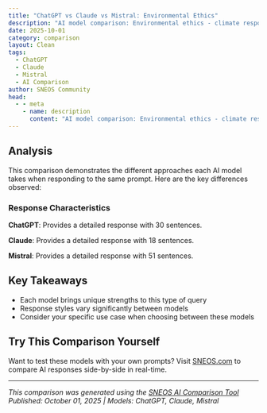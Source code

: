 ```yaml
---
title: "ChatGPT vs Claude vs Mistral: Environmental Ethics"
description: "AI model comparison: Environmental ethics - climate responsibility and sustainability..."
date: 2025-10-01
category: comparison
layout: Clean
tags:
  - ChatGPT
  - Claude
  - Mistral
  - AI Comparison
author: SNEOS Community
head:
  - - meta
    - name: description
      content: "AI model comparison: Environmental ethics - climate responsibility and sustainability..."
---
```


<ChatComparison
  title="ChatGPT vs Claude vs Mistral: Environmental Ethics"
  prompt="Environmental ethics - climate responsibility and sustainability"
  :responses='{
    "ChatGPT": "Certainly! Here\u0027s an overview of **Environmental Ethics** with a focus on **Climate Responsibility and Sustainability**:\n\n---\n\n### Environmental Ethics\n\nEnvironmental ethics is a branch of philosophy that studies the moral relationship of human beings to the environment and its non-human contents. It explores questions about the value and moral status of the natural world and the moral obligations humans have toward it.\n\n### Key Concepts in Environmental Ethics\n\n- **Intrinsic Value:** The idea that nature has value in itself, independent of its utility to humans.\n- **Anthropocentrism:** The belief that human beings are the central or most significant species on the planet.\n- **Ecocentrism:** A nature-centered system of values that places intrinsic worth on ecosystems and species.\n- **Deep Ecology:** A philosophical perspective advocating for the intrinsic value of all living beings and the restructuring of modern human societies to respect ecological limitations.\n- **Sustainability:** Meeting the needs of the present without compromising the ability of future generations to meet their own needs.\n\n---\n\n### Climate Responsibility\n\nClimate responsibility refers to the ethical obligation of individuals, organizations, and governments to take actions that mitigate climate change and its harmful consequences. This concept integrates justice, equity, and accountability in:\n\n- **Reducing Carbon Emissions:** Individuals and institutions must reduce greenhouse gas emissions.\n- **Transitioning to Renewable Energy:** Promoting clean energy sources to replace fossil fuels.\n- **Supporting Vulnerable Populations:** Recognizing that the poorest and most vulnerable populations bear the brunt of climate impacts and ensuring fair adaptation policies.\n- **Intergenerational Justice:** Considering the rights and wellbeing of future generations in climate-related decisions.\n- **Global Cooperation:** Understanding that climate change is a global problem requiring shared responsibility and joint action.\n\n---\n\n### Sustainability and Environmental Ethics\n\nSustainability is deeply tied to environmental ethics as it requires a balance between economic development, environmental protection, and social equity.\n\n- **Sustainable Development:** Economic practices that foster long-term ecological balance.\n- **Conservation of Biodiversity:** Protecting species and habitats to maintain ecosystem services.\n- **Resource Management:** Using natural resources responsibly to ensure availability for future generations.\n- **Circular Economy:** Designing systems to minimize waste and maximize resource reuse.\n\n---\n\n### Practical Applications and Actions\n\n1. **Policy Making:** Implement environmental regulations, carbon pricing, and international agreements like the Paris Agreement.\n2. **Corporate Responsibility:** Businesses adopting sustainable practices, reducing environmental footprints, and reporting sustainability metrics.\n3. **Individual Actions:** Adopting lifestyles that reduce energy consumption, supporting sustainable products, and advocating for environmental justice.\n4. **Education and Awareness:** Promoting environmental literacy to encourage responsible citizenship.\n\n---\n\n### Conclusion\n\nEnvironmental ethics challenges humanity to reconsider its relationship with the Earth, emphasizing respect, care, and responsibility. Climate responsibility and sustainability are critical components that require moral commitment and practical actions to protect our planet for current and future generations.\n\n---\n\nIf you want, I can provide information on specific ethical theories related to the environment or case studies illustrating climate responsibility.",
    "Claude": "# Environmental Ethics: Climate Responsibility and Sustainability\n\nEnvironmental ethics examines our moral obligations toward the natural world and future generations, particularly in the context of climate change and sustainability challenges.\n\n## Core Philosophical Frameworks\n\n### **Anthropocentric Ethics**\n- **Human-centered approach**: Values nature primarily for its utility to humans\n- **Stewardship model**: Humans as responsible caretakers of Earth\u0027s resources\n- **Strengths**: Aligns with existing economic/political systems\n- **Limitations**: May justify environmental exploitation if it benefits humans\n\n### **Biocentric Ethics**\n- **Life-centered approach**: All living beings have inherent moral value\n- **Equal consideration**: Extends moral consideration beyond humans to all life\n- **Albert Schweitzer\u0027s \u0022reverence for life\u0022** as foundational principle\n\n### **Ecocentric Ethics**\n- **Ecosystem-centered**: Values ecological wholes (ecosystems, species, Earth system)\n- **Aldo Leopold\u0027s Land Ethic**: \u0022A thing is right when it tends to preserve the integrity, stability, and beauty of the biotic community\u0022\n- **Deep ecology**: Fundamental equality of all living beings and natural systems\n\n## Climate Responsibility\n\n### **Intergenerational Justice**\n- **Future generations\u0027 rights**: Do we owe future people a stable climate?\n- **Non-reciprocal obligations**: Future generations cannot reciprocate our actions\n- **Temporal scope**: How far into the future do our obligations extend?\n\n### **Global Justice Issues**\n- **Historical responsibility**: Developed nations\u0027 disproportionate past emissions\n- **Current capabilities**: Who has the resources to act now?\n- **Vulnerability disparities**: Climate impacts affect the global poor most severely\n- **Common but differentiated responsibilities**: Shared obligation with varying burdens\n\n### **Individual vs. Collective Action**\n- **Personal carbon footprints**: Individual lifestyle changes and their limits\n- **Collective action problems**: Need for coordinated policy responses\n- **Moral significance of symbolic actions**: Leading by example vs. effective impact\n\n## Sustainability Ethics\n\n### **Defining Sustainability**\n- **Weak sustainability**: Natural capital can be substituted by human-made capital\n- **Strong sustainability**: Critical natural capital must be preserved absolutely\n- **Regenerative approaches**: Going beyond \u0022doing less harm\u0022 to healing ecosystems\n\n### **Rights-Based Approaches**\n- **Right to a healthy environment**: Constitutional and legal recognition\n- **Rights of nature**: Legal personhood for rivers, forests, ecosystems\n- **Procedural rights**: Access to information, participation, and justice\n\n### **Virtue Ethics Applications**\n- **Environmental virtues**: Humility, respect, care, frugality, mindfulness\n- **Character development**: Cultivating sustainable ways of being\n- **Traditional ecological wisdom**: Indigenous perspectives on human-nature relationships\n\n## Practical Ethical Challenges\n\n### **Economic Considerations**\n- **Cost-benefit analysis limitations**: How do we value ecosystems and future welfare?\n- **Discount rates**: How much should we discount future costs and benefits?\n- **Distributional effects**: Who bears the costs of environmental protection?\n\n### **Technology and Ethics**\n- **Geoengineering**: Moral hazard and playing God concerns\n- **Nuclear energy**: Risk assessment and intergenerational burden\n- **Genetic modification**: Intervention in natural processes\n\n### **Policy Applications**\n- **Carbon pricing**: Market mechanisms vs. regulatory approaches\n- **Environmental justice**: Ensuring equitable distribution of environmental benefits/burdens\n- **Precautionary principle**: Acting despite scientific uncertainty\n\n## Contemporary Debates\n\n### **Effective Altruism and Climate**\n- **Prioritization**: Climate change vs. other global problems\n- **Evidence-based giving**: Supporting most effective climate interventions\n- **Long-term thinking**: Existential risk reduction\n\n### **Degrowth vs. Green Growth**\n- **Limits to growth**: Whether infinite growth is possible on finite planet\n- **Decoupling**: Can we separate economic growth from environmental impact?\n- **Post-growth societies**: Alternative models of human flourishing\n\n### **Indigenous Perspectives**\n- **Relational ontologies**: Humans as part of, not separate from, nature\n- **Traditional ecological knowledge**: Time-tested sustainable practices\n- **Land rights**: Connection between environmental and social justice\n\n## Key Questions for Reflection\n\n1. **Moral status**: What entities in nature deserve moral consideration and why?\n\n2. **Responsibility**: How should climate responsibilities be distributed globally and across generations?\n\n3. **Lifestyle**: What level of personal sacrifice is morally required to address climate change",
    "Mistral": "Environmental ethics is a branch of philosophy that examines the moral relationship between humans and the natural environment. It addresses questions about our duties and responsibilities toward the environment, including issues related to climate responsibility and sustainability. Here are some key aspects of these topics:\n\n### Climate Responsibility\n\n1. **Moral Obligations**:\n   - **Intergenerational Justice**: This principle suggests that current generations have a moral obligation to future generations to leave them a habitable planet.\n   - **Global Justice**: This involves recognizing that the impacts of climate change disproportionately affect vulnerable populations, often in developing countries, and that wealthier nations have a greater responsibility to mitigate these impacts.\n\n2. **Polluter Pays Principle**:\n   - This principle holds that those who cause environmental damage should bear the costs of managing or mitigating that damage. It is often applied to industries and countries with high greenhouse gas emissions.\n\n3. **Precautionary Principle**:\n   - This principle advocates for taking preventive measures in the face of uncertainty. It suggests that if an action or policy has a suspected risk of causing severe or irreversible harm to the public or to the environment, in the absence of scientific consensus that the action or policy is not harmful, the burden of proof that it is not harmful falls on those taking the action.\n\n4. **Individual vs. Collective Responsibility**:\n   - There is ongoing debate about the extent to which individuals, corporations, and governments are responsible for addressing climate change. Some argue that individual actions (e.g., reducing personal carbon footprints) are crucial, while others emphasize the need for systemic changes driven by policy and corporate responsibility.\n\n### Sustainability\n\n1. **Definition**:\n   - Sustainability is often defined as meeting the needs of the present without compromising the ability of future generations to meet their own needs. It encompasses environmental, economic, and social dimensions.\n\n2. **Environmental Dimension**:\n   - This involves practices that protect and preserve natural resources, such as reducing pollution, conserving water, and promoting biodiversity.\n\n3. **Economic Dimension**:\n   - This focuses on creating economic systems that are viable over the long term, including sustainable business practices, green jobs, and economic policies that support environmental protection.\n\n4. **Social Dimension**:\n   - This includes ensuring that sustainability efforts are equitable and just, addressing issues such as poverty, social inequality, and community well-being.\n\n5. **Sustainable Development Goals (SDGs)**:\n   - The United Nations\u0027 SDGs provide a framework for achieving a more sustainable future. They include goals related to climate action, responsible consumption and production, and sustainable cities and communities.\n\n### Ethical Frameworks\n\n1. **Utilitarianism**:\n   - This ethical framework suggests that actions should be evaluated based on their consequences. In the context of environmental ethics, utilitarianism might argue for policies that maximize overall well-being, including the well-being of future generations and the environment.\n\n2. **Deontology**:\n   - This framework focuses on duties and rights. It might argue that humans have a duty to protect the environment and the rights of future generations, regardless of the consequences.\n\n3. **Virtue Ethics**:\n   - This approach emphasizes the development of virtuous character traits. In environmental ethics, this might involve cultivating virtues such as stewardship, respect for nature, and a sense of responsibility toward future generations.\n\n4. **Ecocentrism**:\n   - This perspective values the environment for its own sake, rather than solely for its utility to humans. It argues that nature has intrinsic value and that humans have a moral obligation to protect it.\n\n### Practical Applications\n\n1. **Policy and Legislation**:\n   - Governments can enact policies and laws that promote sustainability and climate responsibility, such as carbon taxes, renewable energy subsidies, and regulations on pollution.\n\n2. **Corporate Social Responsibility (CSR)**:\n   - Businesses can adopt CSR practices that prioritize environmental sustainability, such as reducing waste, using renewable energy, and promoting sustainable supply chains.\n\n3. **Education and Awareness**:\n   - Raising awareness about environmental issues and promoting education on sustainability can help foster a culture of responsibility and stewardship.\n\n4. **Community Engagement**:\n   - Local communities can play a crucial role in sustainability efforts through initiatives such as community gardens, waste reduction programs, and advocacy for environmental policies.\n\nIn summary, environmental ethics provides a framework for understanding and addressing the moral dimensions of climate responsibility and sustainability. It encourages individuals, communities, and institutions to consider their actions in light of their impact on the environment and future generations."
  }'
  published-date="10:43"
/>

## Analysis

This comparison demonstrates the different approaches each AI model takes when responding to the same prompt. Here are the key differences observed:

### Response Characteristics

**ChatGPT**: Provides a detailed response with 30 sentences. 

**Claude**: Provides a detailed response with 18 sentences. 

**Mistral**: Provides a detailed response with 51 sentences. 

## Key Takeaways

- Each model brings unique strengths to this type of query
- Response styles vary significantly between models
- Consider your specific use case when choosing between these models

## Try This Comparison Yourself

Want to test these models with your own prompts? Visit [SNEOS.com](https://sneos.com) to compare AI responses side-by-side in real-time.

---

*This comparison was generated using the [SNEOS AI Comparison Tool](https://sneos.com)*
*Published: October 01, 2025 | Models: ChatGPT, Claude, Mistral*
